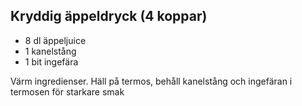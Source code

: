 ## Kryddig äppeldryck (4 koppar)
* 8 dl äppeljuice
* 1 kanelstång
* 1 bit ingefära

Värm ingredienser. Häll på termos, behåll kanelstång och ingefäran i termosen för starkare smak
